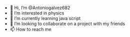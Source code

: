 - 👋 Hi, I’m @Antoniogalvez682
- 👀 I’m interested in physics
- 🌱 I’m currently learning java script
- 💞️ I’m looking to collaborate on a project with my friends
- 📫 How to reach me 

<!---
Antoniogalvez682/Antoniogalvez682 is a ✨ special ✨ repository because its `README.md` (this file) appears on your GitHub profile.
You can click the Preview link to take a look at your changes.
--->
